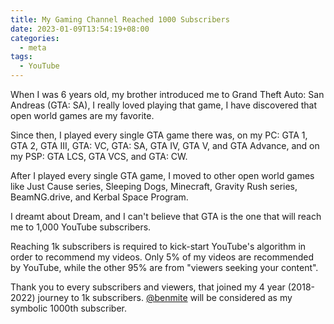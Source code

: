 ```yaml
---
title: My Gaming Channel Reached 1000 Subscribers
date: 2023-01-09T13:54:19+08:00
categories:
  - meta
tags:
  - YouTube
---
```

When I was 6 years old, my brother introduced me to Grand Theft Auto: San Andreas (GTA: SA), I really loved playing that game, I have discovered that open world games are my favorite.

Since then, I played every single GTA game there was, on my PC: GTA 1, GTA 2, GTA III, GTA: VC, GTA: SA, GTA IV, GTA V, and GTA Advance, and on my PSP: GTA LCS, GTA VCS, and GTA: CW.

After I played every single GTA game, I moved to other open world games like Just Cause series, Sleeping Dogs, Minecraft, Gravity Rush series, BeamNG.drive, and Kerbal Space Program.

I dreamt about Dream, and I can't believe that GTA is the one that will reach me to 1,000 YouTube subscribers.

Reaching 1k subscribers is required to kick-start YouTube's algorithm in order to recommend my videos. Only 5% of my videos are recommended by YouTube, while the other 95% are from "viewers seeking your content".

Thank you to every subscribers and viewers, that joined my 4 year (2018-2022) journey to 1k subscribers. [@benmite](https://www.youtube.com/channel/UClJirdL0fa6yfoXuKXYyUzQ) will be considered as my symbolic 1000th subscriber.